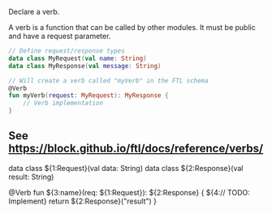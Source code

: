 Declare a verb.

A verb is a function that can be called by other modules. It must be public and have a request parameter.

```kotlin
// Define request/response types
data class MyRequest(val name: String)
data class MyResponse(val message: String)

// Will create a verb called "myVerb" in the FTL schema
@Verb
fun myVerb(request: MyRequest): MyResponse {
	// Verb implementation
}
```

See https://block.github.io/ftl/docs/reference/verbs/
---

data class ${1:Request}(val data: String)
data class ${2:Response}(val result: String)

@Verb
fun ${3:name}(req: ${1:Request}): ${2:Response} {
	${4:// TODO: Implement}
	return ${2:Response}("result")
}
